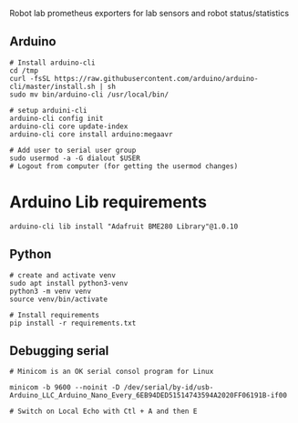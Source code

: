 Robot lab prometheus exporters for lab sensors and robot status/statistics

## Arduino
```
# Install arduino-cli
cd /tmp
curl -fsSL https://raw.githubusercontent.com/arduino/arduino-cli/master/install.sh | sh
sudo mv bin/arduino-cli /usr/local/bin/

# setup arduini-cli
arduino-cli config init
arduino-cli core update-index
arduino-cli core install arduino:megaavr

# Add user to serial user group
sudo usermod -a -G dialout $USER
# Logout from computer (for getting the usermod changes)
```

# Arduino Lib requirements
```
arduino-cli lib install "Adafruit BME280 Library"@1.0.10
```

## Python
```
# create and activate venv
sudo apt install python3-venv
python3 -m venv venv
source venv/bin/activate

# Install requirements
pip install -r requirements.txt
```

## Debugging serial
```
# Minicom is an OK serial consol program for Linux
 
minicom -b 9600 --noinit -D /dev/serial/by-id/usb-Arduino_LLC_Arduino_Nano_Every_6EB94DED51514743594A2020FF06191B-if00

# Switch on Local Echo with Ctl + A and then E
